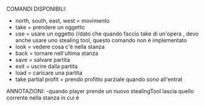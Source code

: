 COMANDI DISPONIBILI:
- north, south, east, west = movimento
- take = prendere un oggetto
- use = usare un oggetto //dato che quando faccio take di un'opera , devo anche usare uno stealing tool, questo comando non è implementato
- look = vedere cosa c'è nella stanza
- back = tornare nell'ultima stanza
- save = salvare partita
- exit = uscire dalla partita
- load = caricare una partita
- take partial profit = prendo profitto parziale quando sono all'entrat

ANNOTAZIONI:
-quando player prende un nuovo stealingTool lascia quello corrente nella stanza in cui è
